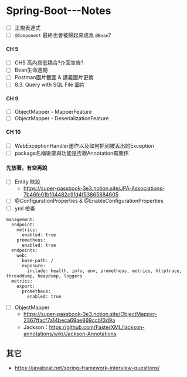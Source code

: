 # Spring-Boot---Notes
- [ ] 正規表達式
- [ ] `@Component` 最終也會被掃起來成為 `@Bean`?
#### CH 5
- [ ] CH5 高內具低耦合?介面宣告?
- [ ] Bean生命週期
- [ ] Postman圖片截圖 & 講義圖片更換
- [ ] 8.3. Query with SQL File 圖片
#### CH 9
- [ ] ObjectMapper - MapperFeature
- [ ] ObjectMapper - DeserializationFeature
#### CH 10
- [ ] WebExceptionHandler運作以及如何抓到被丟出的Exception
- [ ] package名稱後墜與功能是否跟Annotation有關係

#### 先放著，有空再說
- [ ] Entity 映設
  * https://super-passbook-3e3.notion.site/JPA-Associations-7b46fe01bf04482c9fd4f53865884605
- [ ] @ConfigurationProperties & @EnableConfigurationProperties
- [ ] yml 檢查
```properties
management:
  endpoint:
    metrics:
      enabled: true
    prometheus:
      enabled: true
  endpoints:
    web:
      base-path: /
      exposure:
        include: health, info, env, prometheus, metrics, httptrace, threaddump, heapdump, loggers
  metrics:
    export:
      prometheus:
        enabled: true
```
-[ ] ObjectMapper
   * https://super-passbook-3e3.notion.site/ObjectMapper-2367ffacf7a14beca69ae869ccb13d9a
   * Jackson：https://github.com/FasterXML/jackson-annotations/wiki/Jackson-Annotations

## 其它
* https://javabeat.net/spring-framework-interview-questions/
